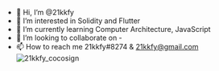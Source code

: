 - 👋 Hi, I’m @21kkfy
- 👀 I’m interested in Solidity and Flutter
- 🌱 I’m currently learning Computer Architecture, JavaScript
- 💞️ I’m looking to collaborate on -
- 📫 How to reach me 21kkfy#8274 & 21kkfy@gmail.com
![21kkfy_cocosign](https://user-images.githubusercontent.com/98432874/156827428-9fb50faa-1737-4c64-b154-bd177c72df4a.png)
<!---
21kkfy/21kkfy is a ✨ special ✨ repository because its `README.md` (this file) appears on your GitHub profile.
You can click the Preview link to take a look at your changes.
--->
